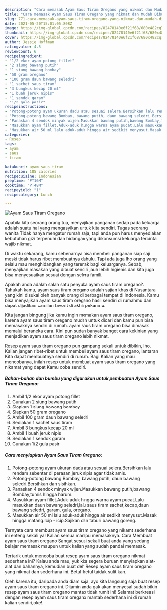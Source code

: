 ```yaml
---
description: "Cara memasak Ayam Saus Tiram Oregano yang nikmat dan Mudah Dibuat"
title: "Cara memasak Ayam Saus Tiram Oregano yang nikmat dan Mudah Dibuat"
slug: 771-cara-memasak-ayam-saus-tiram-oregano-yang-nikmat-dan-mudah-dibuat
date: 2021-05-20T15:01:05.808Z
image: https://img-global.cpcdn.com/recipes/82478140e6f21f68/680x482cq70/ayam-saus-tiram-oregano-foto-resep-utama.jpg
thumbnail: https://img-global.cpcdn.com/recipes/82478140e6f21f68/680x482cq70/ayam-saus-tiram-oregano-foto-resep-utama.jpg
cover: https://img-global.cpcdn.com/recipes/82478140e6f21f68/680x482cq70/ayam-saus-tiram-oregano-foto-resep-utama.jpg
author: Jessie Hoffman
ratingvalue: 4.5
reviewcount: 6
recipeingredient:
- "1/2 ekor ayam potong fillet"
- "2 siung bawang putih"
- "1 siung bawang bombay"
- "50 gram oregano"
- "100 gram daun bawang seledri"
- "1 sachet saus tiram"
- "3 bungkus kecap 20 ml"
- "1 buah jeruk nipis"
- "1 sendok garam"
- "1/2 gula pasir"
recipeinstructions:
- "Potong-potong ayam ukuran dadu atau sesuai selera.Bersihkan lalu rendam sebentar di perasan jeruk nipis agar tidak amis."
- "Potong-potong bawang Bombay, bawang putih, daun bawang seledri.Bersihkan dan sisihkan."
- "Panaskan 4 sendok minyak wijen.Masukkan bawang putih,bawang Bombay,tumis hingga harum."
- "Masukkan ayam fillet.Aduk-aduk hingga warna ayam pucat.Lalu masukkan daun bawang seledri,lalu saus tiram sachet,kecap,daun bawang seledri, garam, gula, oregano."
- "Masukkan air 50 ml lalu aduk-aduk hingga air sedikit menyusut.Masak hingga matang.Icip - icip.Sajikan dan taburi bawang goreng."
categories:
- Resep
tags:
- ayam
- saus
- tiram

katakunci: ayam saus tiram 
nutrition: 185 calories
recipecuisine: Indonesian
preptime: "PT16M"
cooktime: "PT48M"
recipeyield: "1"
recipecategory: Lunch

---
```



![Ayam Saus Tiram Oregano](https://img-global.cpcdn.com/recipes/82478140e6f21f68/680x482cq70/ayam-saus-tiram-oregano-foto-resep-utama.jpg)

Apabila kita seorang orang tua, menyajikan panganan sedap pada keluarga adalah suatu hal yang mengasyikan untuk kita sendiri. Tugas seorang  wanita Tidak hanya mengatur rumah saja, tapi anda pun harus menyediakan kebutuhan gizi terpenuhi dan hidangan yang dikonsumsi keluarga tercinta wajib nikmat.

Di waktu  sekarang, kamu sebenarnya bisa membeli panganan siap saji meski tidak harus ribet membuatnya dahulu. Tapi ada juga lho orang yang selalu mau menghidangkan yang terenak bagi keluarganya. Sebab, menyajikan masakan yang dibuat sendiri jauh lebih higienis dan kita juga bisa menyesuaikan sesuai dengan selera famili. 



Apakah anda adalah salah satu penyuka ayam saus tiram oregano?. Tahukah kamu, ayam saus tiram oregano adalah sajian khas di Nusantara yang kini disukai oleh banyak orang di berbagai tempat di Indonesia. Kamu bisa menyajikan ayam saus tiram oregano hasil sendiri di rumahmu dan dapat dijadikan camilan favorit di akhir pekanmu.

Kita jangan bingung jika kamu ingin memakan ayam saus tiram oregano, karena ayam saus tiram oregano mudah untuk dicari dan kamu pun bisa memasaknya sendiri di rumah. ayam saus tiram oregano bisa dimasak memalui beraneka cara. Kini pun sudah banyak banget cara kekinian yang menjadikan ayam saus tiram oregano lebih nikmat.

Resep ayam saus tiram oregano pun gampang sekali untuk dibikin, lho. Kalian jangan ribet-ribet untuk membeli ayam saus tiram oregano, lantaran Kita dapat membuatnya sendiri di rumah. Bagi Kalian yang mau mencobanya, inilah resep untuk membuat ayam saus tiram oregano yang nikamat yang dapat Kamu coba sendiri.

<!--inarticleads1-->

##### Bahan-bahan dan bumbu yang digunakan untuk pembuatan Ayam Saus Tiram Oregano:

1. Ambil 1/2 ekor ayam potong fillet
1. Gunakan 2 siung bawang putih
1. Siapkan 1 siung bawang bombay
1. Siapkan 50 gram oregano
1. Ambil 100 gram daun bawang seledri
1. Sediakan 1 sachet saus tiram
1. Ambil 3 bungkus kecap 20 ml
1. Ambil 1 buah jeruk nipis
1. Sediakan 1 sendok garam
1. Gunakan 1/2 gula pasir




<!--inarticleads2-->

##### Cara menyiapkan Ayam Saus Tiram Oregano:

1. Potong-potong ayam ukuran dadu atau sesuai selera.Bersihkan lalu rendam sebentar di perasan jeruk nipis agar tidak amis.
1. Potong-potong bawang Bombay, bawang putih, daun bawang seledri.Bersihkan dan sisihkan.
1. Panaskan 4 sendok minyak wijen.Masukkan bawang putih,bawang Bombay,tumis hingga harum.
1. Masukkan ayam fillet.Aduk-aduk hingga warna ayam pucat.Lalu masukkan daun bawang seledri,lalu saus tiram sachet,kecap,daun bawang seledri, garam, gula, oregano.
1. Masukkan air 50 ml lalu aduk-aduk hingga air sedikit menyusut.Masak hingga matang.Icip - icip.Sajikan dan taburi bawang goreng.




Ternyata cara membuat ayam saus tiram oregano yang nikamt sederhana ini enteng sekali ya! Kalian semua mampu memasaknya. Cara Membuat ayam saus tiram oregano Sangat sesuai sekali buat anda yang sedang belajar memasak maupun untuk kalian yang sudah pandai memasak.

Tertarik untuk mencoba buat resep ayam saus tiram oregano nikmat sederhana ini? Kalau anda mau, yuk kita segera buruan menyiapkan alat-alat dan bahannya, kemudian buat deh Resep ayam saus tiram oregano yang nikmat dan sederhana ini. Betul-betul taidak sulit kan. 

Oleh karena itu, daripada anda diam saja, ayo kita langsung saja buat resep ayam saus tiram oregano ini. Dijamin anda gak akan menyesal sudah bikin resep ayam saus tiram oregano mantab tidak rumit ini! Selamat berkreasi dengan resep ayam saus tiram oregano mantab sederhana ini di rumah kalian sendiri,oke!.

